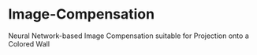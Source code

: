 # Image-Compensation
Neural Network-based Image Compensation suitable for Projection onto a Colored Wall
